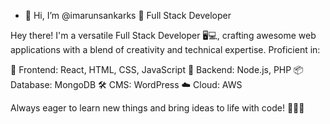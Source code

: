 - 👋 Hi, I’m @imarunsankarks
🚀 Full Stack Developer

Hey there! I'm a versatile Full Stack Developer 🖥️💻, crafting awesome web applications with a blend of creativity and technical expertise. Proficient in:

🌟 Frontend: React, HTML, CSS, JavaScript
🔧 Backend: Node.js, PHP
📦 Database: MongoDB
🛠️ CMS: WordPress
☁️ Cloud: AWS

Always eager to learn new things and bring ideas to life with code! 🌟👨‍💻
